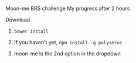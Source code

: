 Moon-me BRS challenge
My progress after 2 hours

Download

1) `bower install`

2) If you haven't yet, `npm install -g polyserve`

3) moon-me is the 2nd option in the dropdown
